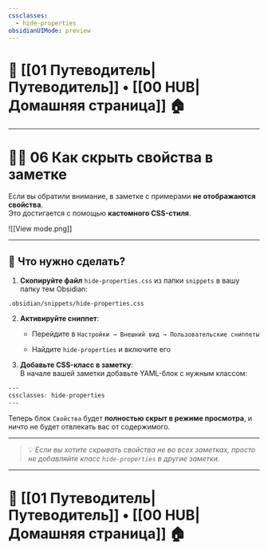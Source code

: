 ```yaml
---
cssclasses:
  - hide-properties
obsidianUIMode: preview
---
```

# 🧭 [[01 Путеводитель|Путеводитель]] • [[00 HUB|Домашняя страница]] 🏠

---
# 🕵️‍♂️ **06 Как скрыть свойства в заметке**

Если вы обратили внимание, в заметке с примерами **не отображаются свойства**.  
Это достигается с помощью **кастомного CSS-стиля**.

![[View mode.png]]

---

## 🔧 Что нужно сделать?

1. **Скопируйте файл** `hide-properties.css` из папки `snippets` в вашу папку тем Obsidian:
    
```text
.obsidian/snippets/hide-properties.css
```
    
2. **Активируйте сниппет**:
    
    - Перейдите в `Настройки → Внешний вид → Пользовательские сниппеты`
        
    - Найдите `hide-properties` и включите его
        
3. **Добавьте CSS-класс в заметку**:  
    В начале вашей заметки добавьте YAML-блок с нужным классом:
    
```css
---
cssclasses: hide-properties
---
```
    

Теперь блок `Свойства` будет **полностью скрыт в режиме просмотра**, и ничто не будет отвлекать вас от содержимого.

---

> 💡 _Если вы хотите скрывать свойства не во всех заметках, просто не добавляйте класс `hide-properties` в другие заметки._

---
# 🧭 [[01 Путеводитель|Путеводитель]] • [[00 HUB|Домашняя страница]] 🏠